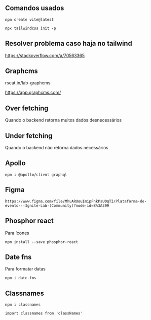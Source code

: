  ## Comandos usados
    npm create vite@latest

    npx tailwindcss init -p


## Resolver problema caso haja no tailwind

https://stackoverflow.com/a/70563365

## Graphcms

rseat.in/lab-graphcms

https://app.graphcms.com/

## Over fetching

Quando o backend retorna muitos dados desnecessários

## Under fetching

Quando o backend não retorna dados necessários

## Apollo

    npm i @apollo/client graphql

## Figma

    https://www.figma.com/file/MhuARUouImipFnkPsU0qTI/Plataforma-de-evento---Ignite-Lab-(Community)?node-id=8%3A399

## Phosphor react

Para ícones

    npm install --save phosphor-react

## Date fns

Para formatar datas

    npm i date-fns

## Classnames

    npm i classnames

    import classnames from 'classNames'